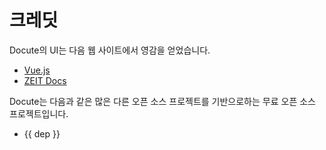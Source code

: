 # 크레딧

Docute의 UI는 다음 웹 사이트에서 영감을 얻었습니다.

- [Vue.js](https://vuejs.org)
- [ZEIT Docs](https://zeit.co/docs)

Docute는 다음과 같은 많은 다른 오픈 소스 프로젝트를 기반으로하는 무료 오픈 소스 프로젝트입니다.

<ul>
  <li v-for="dep in deps" :key="dep">{{ dep }}</li>
</ul>
